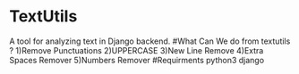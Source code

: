 # TextUtils
A tool for analyzing text in Django backend.
#What Can We do from textutils ?
1)Remove Punctuations
2)UPPERCASE
3)New Line Remove
4)Extra Spaces Remover
5)Numbers Remover
#Requirments
python3
django
